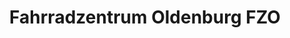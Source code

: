 ---
title: "Fahrradzentrum Oldenburg FZO"
url: /oldenburg/fahrradzentrum-oldenburg-fzo/
shop: Fahrrad
---